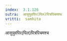 ```yaml
---
index:  3.1.126
sutra:  आसुयुवपिर(पिल)पित्रपिचमश्च
vritti:  samhita 
---
```


आसुयुवपिर(पिल)पित्रपिचमश्च

